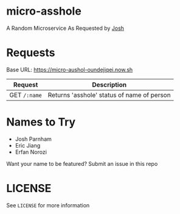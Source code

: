 # micro-asshole
A Random Microservice As Requested by [Josh](https://github.com/josh-)

# Requests
Base URL: https://micro-aushol-oundejiqei.now.sh

| Request | Description |
| -------- | ----- |
| GET `/:name` | Returns 'asshole' status of name of person |

# Names to Try
- Josh Parnham
- Eric Jiang
- Erfan Norozi 

Want your name to be featured? Submit an issue in this repo

# LICENSE
See `LICENSE` for more information

